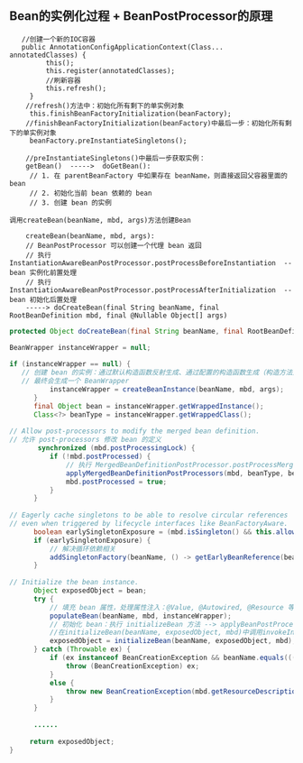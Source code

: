 Bean的实例化过程 + BeanPostProcessor的原理
---------------
       //创建一个新的IOC容器
       public AnnotationConfigApplicationContext(Class... annotatedClasses) {
             this();
             this.register(annotatedClasses);
             //刷新容器
             this.refresh();
         }
        //refresh()方法中：初始化所有剩下的单实例对象
         this.finishBeanFactoryInitialization(beanFactory);
        //finishBeanFactoryInitialization(beanFactory)中最后一步：初始化所有剩下的单实例对象
         beanFactory.preInstantiateSingletons();
    
        //preInstantiateSingletons()中最后一步获取实例：
        getBean()  ----->  doGetBean():
         // 1. 在 parentBeanFactory 中如果存在 beanName，则直接返回父容器里面的 bean
         // 2. 初始化当前 bean 依赖的 bean
         // 3. 创建 bean 的实例       
  `调用createBean(beanName, mbd, args)方法创建Bean`
  
        createBean(beanName, mbd, args):
        // BeanPostProcessor 可以创建一个代理 bean 返回
        // 执行 InstantiationAwareBeanPostProcessor.postProcessBeforeInstantiation  -- bean 实例化前置处理
        // 执行 InstantiationAwareBeanPostProcessor.postProcessAfterInitialization  -- bean 初始化后置处理
        -----> doCreateBean(final String beanName, final RootBeanDefinition mbd, final @Nullable Object[] args)
      
      
   ```java
   protected Object doCreateBean(final String beanName, final RootBeanDefinition mbd, final @Nullable Object[] args) throws BeanCreationException {
  
   BeanWrapper instanceWrapper = null;
    
   if (instanceWrapper == null) {
      // 创建 bean 的实例：通过默认构造函数反射生成、通过配置的构造函数生成（构造方法注入）、通过 factoryMethod 生成
      // 最终会生成一个 BeanWrapper
             instanceWrapper = createBeanInstance(beanName, mbd, args);
         }
         final Object bean = instanceWrapper.getWrappedInstance();
         Class<?> beanType = instanceWrapper.getWrappedClass();
    
   // Allow post-processors to modify the merged bean definition.
   // 允许 post-processors 修改 bean 的定义
          synchronized (mbd.postProcessingLock) {
             if (!mbd.postProcessed) {
                 // 执行 MergedBeanDefinitionPostProcessor.postProcessMergedBeanDefinition,遍历得到容器中所有的BeanPostProcessor并执行
                 applyMergedBeanDefinitionPostProcessors(mbd, beanType, beanName);
                 mbd.postProcessed = true;
             }
         }
    
   // Eagerly cache singletons to be able to resolve circular references
   // even when triggered by lifecycle interfaces like BeanFactoryAware.
         boolean earlySingletonExposure = (mbd.isSingleton() && this.allowCircularReferences && isSingletonCurrentlyInCreation(beanName));
         if (earlySingletonExposure) {
             // 解决循环依赖相关
             addSingletonFactory(beanName, () -> getEarlyBeanReference(beanName, mbd, bean));
         }
    
   // Initialize the bean instance.
         Object exposedObject = bean;
         try {
             // 填充 bean 属性，处理属性注入：@Value, @Autowired, @Resource 等
             populateBean(beanName, mbd, instanceWrapper);
             // 初始化 bean：执行 initializeBean 方法 --> applyBeanPostProcessorsBeforeInitialization() --> 初始化方法invokeInitMethods(beanName, wrappedBean, mbd) --> applyBeanPostProcessorsAfterInitialization()
             //在initializeBean(beanName, exposedObject, mbd)中调用invokeInitMethods(beanName, wrappedBean, mbd)进行初始化
             exposedObject = initializeBean(beanName, exposedObject, mbd);
         } catch (Throwable ex) {
             if (ex instanceof BeanCreationException && beanName.equals(((BeanCreationException) ex).getBeanName())) {
                 throw (BeanCreationException) ex;
             }
             else {
                 throw new BeanCreationException(mbd.getResourceDescription(), beanName, "Initialization of bean failed", ex);
             }
         }
    
         ......
    
        return exposedObject;
   }
   ```
    
    
    
    
    
  
